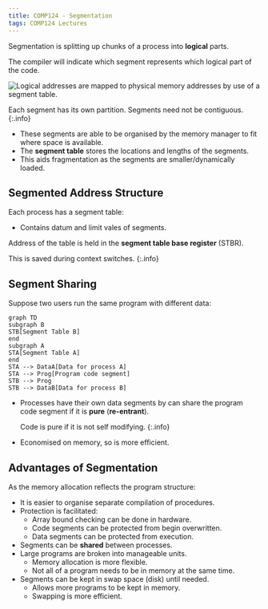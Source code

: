 ```yaml
---
title: COMP124 - Segmentation
tags: COMP124 Lectures
---
```

Segmentation is splitting up chunks of a process into **logical** parts.

The compiler will indicate which segment represents which logical part of the code.

![Logical addresses are mapped to physical memory addresses by use of a segment table.]({{site.baseurl}}/assets/comp124/lectures/2021-05-05-2-1.png)

Each segment has its own partition. Segments need not be contiguous.
{:.info}

* These segments are able to be organised by the memory manager to fit where space is available.
* The **segment table** stores the locations and lengths of the segments.
* This aids fragmentation as the segments are smaller/dynamically loaded.

## Segmented Address Structure
Each process has a segment table:

* Contains datum and limit vales of segments.

Address of the table is held in the **segment table base register** (STBR). 

This is saved during context switches.
{:.info}

## Segment Sharing
Suppose two users run the same program with different data:

```mermaid
graph TD
subgraph B
STB[Segment Table B]
end
subgraph A
STA[Segment Table A]
end
STA --> DataA[Data for process A]
STA --> Prog[Program code segment]
STB --> Prog
STB --> DataB[Data for process B]
```

* Processes have their own data segments by can share the program code segment if it is **pure** (**re-entrant**).
	
	Code is pure if it is not self modifying.
	{:.info}
* Economised on memory, so is more efficient.

## Advantages of Segmentation
As the memory allocation reflects the program structure:

* It is easier to organise separate compilation of procedures.
* Protection is facilitated:
	* Array bound checking can be done in hardware.
	* Code segments can be protected from begin overwritten.
	* Data segments can be protected from execution.
* Segments can be **shared** between processes.
* Large programs are broken into manageable units.
	* Memory allocation is more flexible.
	* Not all of a program needs to be in memory at the same time.
* Segments can be kept in swap space (disk) until needed.
	* Allows more programs to be kept in memory.
	* Swapping is more efficient.
